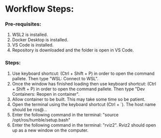 # Workflow Steps:

### Pre-requisites:
1. WSL2 is installed. 
1. Docker Desktop is installed.
1. VS Code is installed.
1. Repository is downloaded and the folder is open in VS Code.

### Steps:
1. Use keyboard shortcut: (Ctrl + Shift + P) in order to open the command pallete. Then type "WSL: Connect to WSL".
1. Once the window has finished loading then use keyboard shortcut: (Ctrl + Shift + P) in order to open the command pallete. Then type "Dev Containers: Reopen in container".
1. Allow container to be built. This may take some time so be patient.
1. Open the terminal using the keyboard shortcut (Ctrl + `). The host name should be ros@... 
1. Enter the following command in the terminal: "source /opt/ros/humble/setup.bash"
1. Enter the following command in the terminal: "rviz2". Rviz2 should open up as a new window on the computer.


